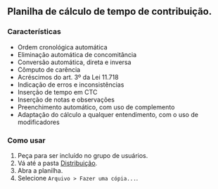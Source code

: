 ## Planilha de cálculo de tempo de contribuição.

### Características

* Ordem cronológica automática
* Eliminação automática de concomitância
* Conversão automática, direta e inversa
* Cômputo de carência
* Acréscimos do art. 3º da Lei 11.718
* Indicação de erros e inconsistências
* Inserção de tempo em CTC 
* Inserção de notas e observações
* Preenchimento automático, com uso de complemento
* Adaptação do cálculo a qualquer entendimento, com o uso de modificadores

### Como usar

1. Peça para ser incluído no grupo de usuários.
2. Vá até a pasta <a target="_blank" href="https://drive.google.com/drive/folders/0B2B1B7RRK5HmS0I2clRTTTJiMXc">Distribuição</a>.
3. Abra a planilha.
4. Selecione `Arquivo > Fazer uma cópia...`.